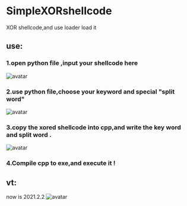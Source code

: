# SimpleXORshellcode
XOR shellcode,and use loader load it
## use:
### 1.open python file ,input your shellcode here
![avatar](https://github.com/ConsT27/SimpleXORshellcode/blob/main/QQ%E6%88%AA%E5%9B%BE20210202163900.png?raw=true)
### 2.use python file,choose your keyword and special "split word"
![avatar](https://github.com/ConsT27/SimpleXORshellcode/blob/main/QQ%E6%88%AA%E5%9B%BE20210202164643.png?raw=true)
### 3.copy the xored shellcode into cpp,and write the key word and split word .
![avatar](https://github.com/ConsT27/SimpleXORshellcode/blob/main/QQ%E6%88%AA%E5%9B%BE20210202164753.png?raw=true)
### 4.Compile cpp to exe,and execute it !
## vt:
now is 2021.2.2
![avatar](http://www.const27.com/wp-content/uploads/2021/02/image-2-1024x268.png)
